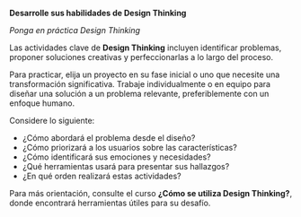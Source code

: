**Desarrolle sus habilidades de Design Thinking**

*Ponga en práctica Design Thinking*  

Las actividades clave de **Design Thinking** incluyen identificar problemas, proponer soluciones creativas y perfeccionarlas a lo largo del proceso.  

Para practicar, elija un proyecto en su fase inicial o uno que necesite una transformación significativa. Trabaje individualmente o en equipo para diseñar una solución a un problema relevante, preferiblemente con un enfoque humano.  

Considere lo siguiente:  
- ¿Cómo abordará el problema desde el diseño?  
- ¿Cómo priorizará a los usuarios sobre las características?  
- ¿Cómo identificará sus emociones y necesidades?  
- ¿Qué herramientas usará para presentar sus hallazgos?  
- ¿En qué orden realizará estas actividades?  

Para más orientación, consulte el curso **¿Cómo se utiliza Design Thinking?**, donde encontrará herramientas útiles para su desafío.